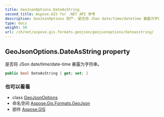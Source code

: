 ```yaml
---
title: GeoJsonOptions.DateAsString
second_title: Aspose.GIS for .NET API 参考
description: GeoJsonOptions 财产. 是否将 JSon date/time/datetime 暴露为字符串
type: docs
weight: 50
url: /zh/net/aspose.gis.formats.geojson/geojsonoptions/dateasstring/
---
```

## GeoJsonOptions.DateAsString property

是否将 JSon date/time/date-time 暴露为字符串。

```csharp
public bool DateAsString { get; set; }
```

### 也可以看看

* class [GeoJsonOptions](../)
* 命名空间 [Aspose.Gis.Formats.GeoJson](../../geojsonoptions/)
* 部件 [Aspose.GIS](../../../)


